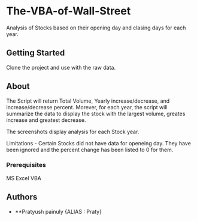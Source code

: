 # The-VBA-of-Wall-Street

Analysis of Stocks based on their opening day and clasing days for each year.

## Getting Started

Clone the project and use with the raw data.

## About

The Script will return Total Volume, Yearly increase/decrease, and increase/decrease percent.
Morever, for each year, the script will summarize the data to display the stock with the largest volume, greates increase and greatest decrease.

The screenshots display analysis for each Stock year. 

Limitations - Certain Stocks did not have data for openeing day. They have been ignored and the percent change has been listed to 0 for them.

### Prerequisites

MS Excel 
VBA

## Authors

* **Pratyush painuly {ALIAS : Praty}
